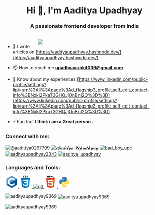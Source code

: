 <h1 align="center">Hi 👋, I'm Aaditya Upadhyay</h1>
<h3 align="center">A passionate frontend developer from India</h3>

<br>

<img align="right" ali="coding" width="400" src="https://media2.giphy.com/media/qgQUggAC3Pfv687qPC/giphy.gif">

- 📝 I write articles on [https://aadityaupadhyay.hashnode.dev/](https://aadityaupadhyay.hashnode.dev/)

- 📫 How to reach me **upadhyayankit039@gmail.com**

- 📄 Know about my experiences [https://www.linkedin.com/public-profile/settings?lipi=urn%3Ali%3Apage%3Ad_flagship3_profile_self_edit_contact-info%3BNxkI2PkaT3GHQJjOnBnI2Q%3D%3D](https://www.linkedin.com/public-profile/settings?lipi=urn%3Ali%3Apage%3Ad_flagship3_profile_self_edit_contact-info%3BNxkI2PkaT3GHQJjOnBnI2Q%3D%3D)

- ⚡ Fun fact **I think i am a Great person .**

<h3 align="left">Connect with me:</h3>
<p align="left">
<a href="https://twitter.com/@aadittya0297799" target="blank"><img align="center" src="https://raw.githubusercontent.com/rahuldkjain/github-profile-readme-generator/master/src/images/icons/Social/twitter.svg" alt="@aadittya0297799" height="30" width="40" /></a>
<a href="https://linkedin.com/in/𝓐𝓪𝓭𝓲𝓽𝔂𝓪 𝓤𝓹𝓪𝓭𝓱𝔂𝓪𝔂" target="blank"><img align="center" src="https://raw.githubusercontent.com/rahuldkjain/github-profile-readme-generator/master/src/images/icons/Social/linked-in-alt.svg" alt="𝓐𝓪𝓭𝓲𝓽𝔂𝓪 𝓤𝓹𝓪𝓭𝓱𝔂𝓪𝔂" height="30" width="40" /></a>
<a href="https://instagram.com/bad_boy_upc" target="blank"><img align="center" src="https://raw.githubusercontent.com/rahuldkjain/github-profile-readme-generator/master/src/images/icons/Social/instagram.svg" alt="bad_boy_upc" height="30" width="40" /></a>
<a href="https://hashnode.com/aadityaupadhyay2343" target="blank"><img align="center" src="https://raw.githubusercontent.com/rahuldkjain/github-profile-readme-generator/master/src/images/icons/Social/hashnode.svg" alt="aadityaupadhyay2343" height="30" width="40" /></a>
<a href="https://www.leetcode.com/aaditya_upadhyay" target="blank"><img align="center" src="https://raw.githubusercontent.com/rahuldkjain/github-profile-readme-generator/master/src/images/icons/Social/leet-code.svg" alt="aaditya_upadhyay" height="30" width="40" /></a>
</p>

<h3 align="left">Languages and Tools:</h3>
<p align="left"> <a href="https://www.cprogramming.com/" target="_blank" rel="noreferrer"> <img src="https://raw.githubusercontent.com/devicons/devicon/master/icons/c/c-original.svg" alt="c" width="40" height="40"/> </a> <a href="https://www.w3schools.com/css/" target="_blank" rel="noreferrer"> <img src="https://raw.githubusercontent.com/devicons/devicon/master/icons/css3/css3-original-wordmark.svg" alt="css3" width="40" height="40"/> </a> <a href="https://git-scm.com/" target="_blank" rel="noreferrer"> <img src="https://www.vectorlogo.zone/logos/git-scm/git-scm-icon.svg" alt="git" width="40" height="40"/> </a> <a href="https://www.w3.org/html/" target="_blank" rel="noreferrer"> <img src="https://raw.githubusercontent.com/devicons/devicon/master/icons/html5/html5-original-wordmark.svg" alt="html5" width="40" height="40"/> </a> <a href="https://www.python.org" target="_blank" rel="noreferrer"> <img src="https://raw.githubusercontent.com/devicons/devicon/master/icons/python/python-original.svg" alt="python" width="40" height="40"/> </a> </p>

<p><img align="left" src="https://github-readme-stats.vercel.app/api/top-langs?username=aadityaupadhyay9369&show_icons=true&locale=en&layout=compact" alt="aadityaupadhyay9369" /></p>

<p>&nbsp;<img align="center" src="https://github-readme-stats.vercel.app/api?username=aadityaupadhyay9369&show_icons=true&locale=en" alt="aadityaupadhyay9369" /></p>

<p><img align="center" src="https://github-readme-streak-stats.herokuapp.com/?user=aadityaupadhyay9369&" alt="aadityaupadhyay9369" /></p>

